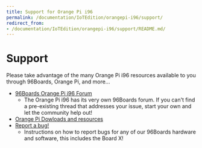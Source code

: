 ```yaml
---
title: Support for Orange Pi i96
permalink: /documentation/IoTEdition/orangepi-i96/support/
redirect_from:
- /documentation/IoTEdition/orangepi-i96/support/README.md/
---
```

# Support

Please take advantage of the many Orange Pi i96 resources available to you through 96Boards, Orange Pi, and more...

- [96Boards Orange Pi i96 Forum](https://discuss.96boards.org/c/products/orangepi-i96)
   - The Orange Pi i96 has its very own 96Boards forum. If you can't find a pre-existing thread that addresses your issue, start your own and let the community help out!
- [Orange Pi Dowloads and resources](http://www.orangepi.org/downloadresources/)
- [Report a bug!](../../../Extras/Report_a_bug.md)
   - Instructions on how to report bugs for any of our 96Boards hardware and software, this includes the Board X!
